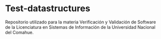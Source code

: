 # Test-datastructures
Repositorio utilizado para la materia Verificación y Validación de Software de la Licenciatura en Sistemas de Información de la Universidad Nacional del Comahue.
